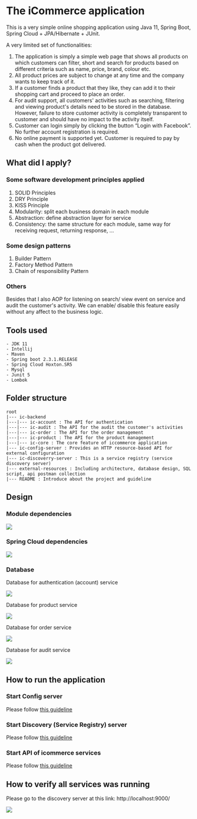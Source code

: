 # The iCommerce application

This is a very simple online shopping application using Java 11, Spring Boot, Spring Cloud + JPA/Hibernate + JUnit.

A very limited set of functionalities:

1. The application is simply a simple web page that shows all products on which customers can filter, short and search for products based on different criteria such as name, price, brand, colour etc.
2. All product prices are subject to change at any time and the company wants to keep track of it.
3. If a customer finds a product that they like, they can add it to their shopping cart and proceed to place an order.
4. For audit support, all customers' activities such as searching, filtering and viewing product's details need to be stored in the database.
However, failure to store customer activity is completely transparent to customer and should have no impact to the activity itself.
5. Customer can login simply by clicking the button “Login with Facebook”. No further account registration is required.
6. No online payment is supported yet. Customer is required to pay by cash when the product got delivered.

## What did I apply?

### Some software development principles applied

1. SOLID Principles
2. DRY Principle
3. KISS Principle
4. Modularity: split each business domain in each module
5. Abstraction: define abstraction layer for service
6. Consistency: the same structure for each module, same way for receiving request, returning response, ...

### Some design patterns

1. Builder Pattern
2. Factory Method Pattern
3. Chain of responsibility Pattern

### Others

Besides that I also AOP for listening on search/ view event on service and audit the customer's activity. 
We can enable/ disable this feature easily without any affect to the business logic.

## Tools used
    - JDK 11
    - Intellij
    - Maven
    - Spring boot 2.3.1.RELEASE
    - Spring Cloud Hoxton.SR5
    - Mysql
    - Junit 5
    - Lombok

## Folder structure
```
root
|--- ic-backend
|---|--- ic-account : The API for authentication
|---|--- ic-audit : The API for the audit the customer's activities
|---|--- ic-order : The API for the order management
|---|--- ic-product : The API for the product management
|---|--- ic-core : The core feature of iccommerce application
|--- ic-config-server : Provides an HTTP resource-based API for external configuration
|--- ic-discoverry-server : This is a service registry (service discovery server)
|--- external-resources : Including architecture, database design, SQL script, api postman collection
|--- README : Introduce about the project and guideline
```

## Design

### Module dependencies

![](/external-resources/architecture/iCommerce-Dependency.png)

### Spring Cloud dependencies

![](/external-resources/architecture/iCommerce-Spring-Cloud.png)

### Database

Database for authentication (account) service

![](/external-resources/database/diagram/ic-account-db-diagram.png)

Database for product service

![](/external-resources/database/diagram/ic-product-db-diagaram.png)

Database for order service

![](/external-resources/database/diagram/ic-order-db-diagram.png)

Database for audit service

![](/external-resources/database/diagram/ic-audit-db-diagram.png)

## How to run the application

### Start Config server

Please follow [this guideline](/ic-config-server/README.md)

### Start Discovery (Service Registry) server

Please follow [this guideline](/ic-discovery-server/README.md)

### Start API of icommerce services

Please follow [this guideline](/ic-backend/README.md)

## How to verify all services was running

Please go to the discovery server at this link: http://localhost:9000/

![](/external-resources/screenshot/service-registry.png)
